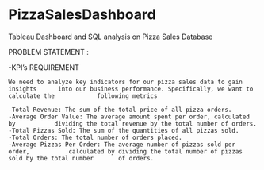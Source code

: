 # PizzaSalesDashboard
Tableau Dashboard and SQL analysis on Pizza Sales Database

PROBLEM STATEMENT :

  -KPI’s REQUIREMENT

    We need to analyze key indicators for our pizza sales data to gain insights      into our business performance. Specifically, we want to calculate the            following metrics
  
    -Total Revenue: The sum of the total price of all pizza orders.
    -Average Order Value: The average amount spent per order, calculated by           dividing the total revenue by the total number of orders.
    -Total Pizzas Sold: The sum of the quantities of all pizzas sold.
    -Total Orders: The total number of orders placed.
    -Average Pizzas Per Order: The average number of pizzas sold per order,           calculated by dividing the total number of pizzas sold by the total number       of orders.




